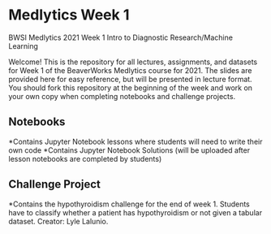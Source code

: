 # Medlytics Week 1
BWSI Medlytics 2021 Week 1 Intro to Diagnostic Research/Machine Learning

Welcome! This is the repository for all lectures, assignments, and datasets for Week 1 of the BeaverWorks Medlytics course for 2021. The slides are provided here for easy reference, but will be presented in lecture format. You should fork this repository at the beginning of the week and work on your own copy when completing notebooks and challenge projects.

## Notebooks
*Contains Jupyter Notebook lessons where students will need to write their own code
*Contains Jupyter Notebook Solutions (will be uploaded after lesson notebooks are completed by students)


## Challenge Project
*Contains the hypothyroidism challenge for the end of week 1. Students have to classify whether a patient has hypothyroidism or not given a tabular dataset. Creator: Lyle Lalunio.
